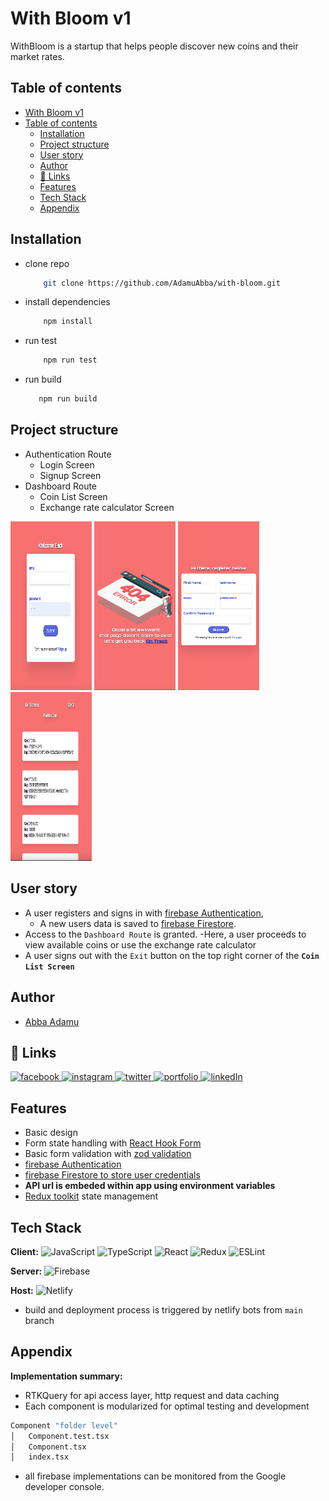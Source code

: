 # With Bloom v1

WithBloom is a startup that helps people discover new coins and their market rates.

## Table of contents

<!--toc:start-->

- [With Bloom v1](#with-bloom-v1)
- [Table of contents](#table-of-contents)
  - [Installation](#installation)
  - [Project structure](#project-structure)
  - [User story](#user-story)
  - [Author](#author)
  - [🔗 Links](#🔗-links)
  - [Features](#features)
  - [Tech Stack](#tech-stack)
  - [Appendix](#appendix)
  <!--toc:end-->

## Installation

- clone repo

  ```bash
      git clone https://github.com/AdamuAbba/with-bloom.git
  ```

- install dependencies

  ```bash
      npm install
  ```

- run test

  ```bash
      npm run test
  ```

- run build

  ```bash
     npm run build
  ```

## Project structure

- Authentication Route
  - Login Screen
  - Signup Screen
- Dashboard Route
  - Coin List Screen
  - Exchange rate calculator Screen

<img src="./demo/login.png"  width="130" height="270"> <img src="./demo/404_mobile.png"  width="130" height="270"> <img src="./demo/signup_mobile.png"  width="130" height="270"> <img src="./demo/dashboard_desktop.png"  width="130" height="270">

## User story

- A user registers and signs in with [firebase Authentication](https://firebase.google.com/),
  - A new users data is saved to [firebase Firestore](https://firebase.google.com/).
- Access to the `Dashboard Route` is granted. -Here, a user proceeds to view available coins or use the exchange rate calculator
- A user signs out with the `Exit` button on the top right corner of the **`Coin List Screen`**

## Author

- [Abba Adamu](https://github.com/AdamuAbba)

## 🔗 Links

<a href="https://www.facebook.com/izshytypes" target="_blank">
<img src="https://img.shields.io/badge/Facebook-1877F2?style=for-the-badge&logo=facebook&logoColor=white" alt="facebook" />
</a>
<a href="https://www.instagram.com/shytypes1028/" target="_blank">
<img src="https://img.shields.io/badge/Instagram-E4405F?style=for-the-badge&logo=instagram&logoColor=white" alt="instagram" />
</a>
<a href="https://twitter.com/shytypes1028">
<img alt="twitter" src="https://img.shields.io/badge/twitter-1DA1F2?style=for-the-badge&logo=twitter&logoColor=white" alt="twitter" />
</a>
<a href="https://abbaportfolio.netlify.app/"  target="_blank">
<img alt="portfolio" src="https://img.shields.io/badge/my_portfolio-000?style=for-the-badge&logo=ko-fi&logoColor=white" />
</a>
<a href="https://www.linkedin.com/in/abba-adamu-365a9b17a/">
<img alt="linkedIn" src="https://img.shields.io/badge/linkedin-0A66C2?style=for-the-badge&logo=linkedin&logoColor=white" />
</a>

## Features

- Basic design
- Form state handling with [React Hook Form](https://react-hook-form.com)
- Basic form validation with [zod validation](https://zod.dev/)
- [firebase Authentication](https://firebase.google.com/)
- [firebase Firestore to store user credentials](https://firebase.google.com/)
- **API url is embeded within app using environment variables**
- [Redux toolkit](https://redux-toolkit.js.org) state management

## Tech Stack

**Client:** ![JavaScript](https://img.shields.io/badge/javascript-%23323330.svg?style=for-the-badge&logo=javascript&logoColor=%23F7DF1E) ![TypeScript](https://img.shields.io/badge/typescript-%23007ACC.svg?style=for-the-badge&logo=typescript&logoColor=white) ![React](https://img.shields.io/badge/react-%2320232a.svg?style=for-the-badge&logo=react&logoColor=%2361DAFB) ![Redux](https://img.shields.io/badge/redux-%23593d88.svg?style=for-the-badge&logo=redux&logoColor=white) ![ESLint](https://img.shields.io/badge/ESLint-4B3263?style=for-the-badge&logo=eslint&logoColor=white)

**Server:** ![Firebase](https://img.shields.io/badge/firebase-%23039BE5.svg?style=for-the-badge&logo=firebase)

**Host:** ![Netlify](https://img.shields.io/badge/netlify-%23000000.svg?style=for-the-badge&logo=netlify&logoColor=#00C7B7)

- build and deployment process is triggered by netlify bots from `main` branch

## Appendix

**Implementation summary:**

- RTKQuery for api access layer, http request and data caching
- Each component is modularized for optimal testing and development

```bash
Component "folder level"
│   Component.test.tsx
│   Component.tsx
│   index.tsx

```

- all firebase implementations can be monitored from the Google developer console.
